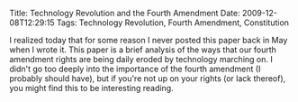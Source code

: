 Title: Technology Revolution and the Fourth Amendment
Date: 2009-12-08T12:29:15
Tags: Technology Revolution, Fourth Amendment, Constitution


I realized today that for some reason I never posted this paper back in May when I wrote it. This paper is a brief analysis of the ways that our fourth amendment rights are being daily eroded by technology marching on. I didn't go too deeply into the importance of the fourth amendment (I probably should have), but if you're not up on your rights (or lack thereof), you might find this to be interesting reading.